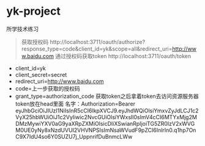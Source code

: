# yk-project

所学技术练习

> 获取授权码
 http://localhost:3711/oauth/authorize?response_type=code&client_id=yk&scope=all&redirect_uri=http://www.baidu.com
> 通过授权码获取token
 http://localhost:3711/oauth/token
 - client_id=yk
 - client_secret=secret
 - redirect_uri=http://www.baidu.com
 - code=上一步获取的授权码
 - grant_type=authorization_code
 获取token之后拿着token去访问资源服务器
 token放在head里面
 名字：Authorization=Bearer eyJhbGciOiJIUzI1NiIsInR5cCI6IkpXVCJ9.eyJhdWQiOlsiYmxvZyJdLCJ1c2VyX25hbWUiOiJ1c2VyIiwic2NvcGUiOlsiYWxsIl0sImV4cCI6MTYxMjg2MDMzMywiYXV0aG9yaXRpZXMiOlsicDIiXSwianRpIjoiTG5ZR0IzV2xWVGM0UE0yNy8xNzdUVUI2VHVNPSIsImNsaWVudF9pZCI6InlrIn0.q1hp7OnC9X7IdU4so6Y0SUZU7j_UppnrifDuBnmcLWw
